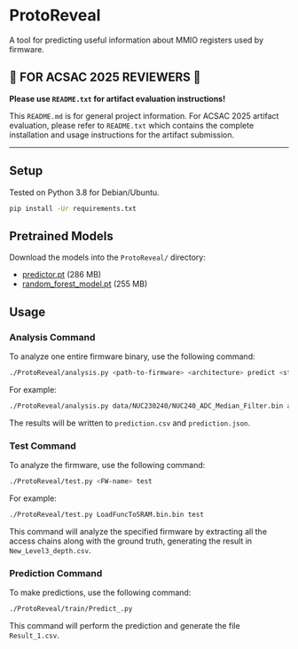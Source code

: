 # ProtoReveal

A tool for predicting useful information about MMIO registers used by firmware.

## 🚨 **FOR ACSAC 2025 REVIEWERS** 🚨

**Please use `README.txt` for artifact evaluation instructions!**

This `README.md` is for general project information. For ACSAC 2025 artifact evaluation, please refer to `README.txt` which contains the complete installation and usage instructions for the artifact submission.

---

## Setup

Tested on Python 3.8 for Debian/Ubuntu.

```bash
pip install -Ur requirements.txt
```

## Pretrained Models

Download the models into the `ProtoReveal/` directory:

* [predictor.pt](https://drive.google.com/file/d/1a5RdhCNvRFBgp9cJAjXggrC-Rr7xhbx2/view?usp=sharing) (286 MB)
* [random_forest_model.pt](https://drive.google.com/file/d/18uyO3lZ8Z8mAsYmhObMEYtBm0BZ4cog1/view?usp=sharing) (255 MB)

## Usage

### Analysis Command

To analyze one entire firmware binary, use the following command:

```bash
./ProtoReveal/analysis.py <path-to-firmware> <architecture> predict <start-address> <end-address>
```

For example:

```bash
./ProtoReveal/analysis.py data/NUC230240/NUC240_ADC_Median_Filter.bin armcortexm predict 0x40000000 0x5FFFFFFF
```

The results will be written to `prediction.csv` and `prediction.json`.

### Test Command

To analyze the firmware, use the following command:

```bash
./ProtoReveal/test.py <FW-name> test
```

For example:

```bash
./ProtoReveal/test.py LoadFuncToSRAM.bin.bin test
```

This command will analyze the specified firmware by extracting all the access chains along with 
the ground truth, generating the result in `New_Level3_depth.csv`.

### Prediction Command

To make predictions, use the following command:

```bash
./ProtoReveal/train/Predict_.py
```

This command will perform the prediction and generate the file `Result_1.csv`.
